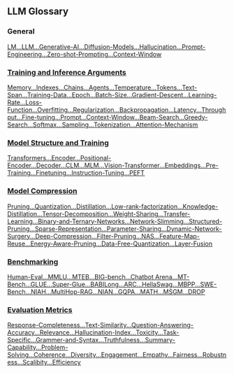 ## LLM Glossary

### General 

[<u>LM<u>](general.md#lm)...[<u>LLM<u>](general.md#llm)...[<u>Generative-AI<u>](general.md#generative-ai)...[<u>Diffusion-Models<u>](./general.md#diffusion-models)...[<u>Hallucination<u>](./general.md#hallucination)...[<u>Prompt-Engineering](general.md#prompt-engineering)...[<u>Zero-shot-Prompting<u>](./general.md#zero-shot-promptinglearning)...[<u>Context-Window<u>](./general.md#context-window--context-length)

### Training and Inference Arguments

[<u>Memory<u>](./arguments.md#memory)...[<u>Indexes<u>](./arguments.md#indexes)...[<u>Chains<u>](./arguments.md#chains)...[<u>Agents<u>](./arguments.md#agents)...[<u>Temperature<u>](./arguments.md#temperature)...[<u>Tokens<u>](./arguments.md#tokens)...[<u>Text-Span<u>](./arguments.md#text-span)...[<u>Training-Data<u>](./arguments.md#training-data)...[<u>Epoch<u>](./arguments.md#epoch)...[<u>Batch-Size<u>](./arguments.md#batch-size)...[<u>Gradient-Descent<u>](./arguments.md#gradient-descent)...[<u>Learning-Rate<u>](./arguments.md#learning-rate)...[<u>Loss-Function<u>](./arguments.md#loss-function)...[<u>Overfitting<u>](./arguments.md#overfitting)...[<u>Regularization<u>](./arguments.md#regularization)...[<u>Backpropagation<u>](./arguments.md#backpropagation)...[<u>Latency<u>](./arguments.md#latency)...[<u>Throughput<u>](./arguments.md#throughput)...[<u>Fine-tuning<u>](./arguments.md#fine-tuning)...[<u>Prompt<u>](./arguments.md#prompt)...[<u>Context-Window<u>](./arguments.md#context-window)...[<u>Beam-Search<u>](./arguments.md#beam-search)...[<u>Greedy-Search<u>](./arguments.md#greedy-search)...[<u>Softmax<u>](./arguments.md#softmax)...[<u>Sampling<u>](./arguments.md#sampling)...[<u>Tokenization<u>](./arguments.md#tokenization)...[<u>Attention-Mechanism<u>](./arguments.md#attention-mechanism)

### Model Structure and Training

[<u>Transformers<u>](./model-structure-training.md#transformers)...[<u>Encoder<u>](./model-structure-training.md#encoder)...[<u>Positional-Encoder](./model-structure-training.md#positional-encoder)...[<u>Decoder<u>](./model-structure-training.md#decoder)...[<u>CLM<u>](./model-structure-training.md#clm)...[<u>MLM<u>](./model-structure-training.md#mlm)...[<u>Vision-Transformer](./model-structure-training.md#vision-transformer)...[<u>Embeddings<u>](./model-structure-training.md#embeddings)...[<u>Pre-Training<u>](./model-structure-training.md#pre-training)...[<u>Finetuning<u>](./model-structure-training.md#finetuning)...[<u>Instruction-Tuning](./model-structure-training.md#instruction-tuning)...[<u>PEFT<u>](./model-structure-training.md#peft)


### Model Compression

[<u>Pruning<u>](./model-compression.md#pruning)...[<u>Quantization<u>](./model-compression.md#quantization)...[<u>Distillation<u>](./model-compression.md#distillation)...[<u>Low-rank-factorization](./model-compression.md#low-rank-factorization)...[<u>Knowledge-Distillation<u>](./model-compression.md#knowledge-distillation)...[<u>Tensor-Decomposition<u>](./model-compression.md#tensor-decomposition)...[<u>Weight-Sharing<u>](./model-compression.md#weight-sharing)...[<u>Transfer-Learning<u>](./model-compression.md#transfer-learning)...[<u>Binary-and-Ternary-Networks<u>](./model-compression.md#binary-and-ternary-networks)...[<u>Network-Slimming<u>](./model-compression.md#network-slimming)...[<u>Structured-Pruning<u>](./model-compression.md#structured-pruning)...[<u>Sparse-Representation<u>](./model-compression.md#sparse-representations)...[<u>Parameter-Sharing<u>](./model-compression.md#parameter-sharing)...[<u>Dynamic-Network-Surgery<u>](./model-compression.md#dynamic-network-surgery)...[<u>Deep-Compression<u>](./model-compression.md#deep-compression)...[<u>Filter-Pruning<u>](./model-compression.md#filter-pruning)...[<u>NAS<u>](./model-compression.md#neural-architecture-search-nas)...[<u>Feature-Map-Reuse<u>](./model-compression.md#feature-map-reuse)...[<u>Energy-Aware-Pruning<u>](./model-compression.md#energy-aware-pruning)...[<u>Data-Free-Quantization<u>](./model-compression.md#data-free-quantization)...[<u>Layer-Fusion<u>](./model-compression.md#layer-fusion)


### Benchmarking

[<u>Human-Eval<u>](./benchmarking.md#human-eval)...[<u>MMLU<u>](./benchmarking.md#mmlu)...[<u>MTEB<u>](./benchmarking.md#mteb)...[<u>BIG-bench<u>](./benchmarking.md#big-bench)...[<u>Chatbot Arena<u>](./benchmarking.md#chatbot-arena)...[<u>MT-Bench<u>](./benchmarking.md#mt-bench)...[<u>GLUE<u>](./benchmarking.md#glue)...[<u>Super-Glue<u>](./benchmarking.md#superglue)...[<u>BABILong<u>](./benchmarking.md#babilong)...[<u>ARC<u>](./benchmarking.md#arc-ai2-reasoning-challenge)...[<u>HellaSwag<u>](./benchmarking.md#hellaswag)...[<u>MBPP<u>](./benchmarking.md#mbpp)...[<u>SWE-Bench<u>](./benchmarking.md#swe-bench)...[<u>NIAH<u>](./benchmarking.md#needle-in-a-haystackniah)...[<u>MultiHop-RAG<u>](./benchmarking.md#multihop-rag)...[<u>NIAN<u>](./benchmarking.md#needle-in-a-needlestacknian)...[<u>GQPA<u>](./benchmarking.md#graduate-level-google-proof-qa-gpqa)...[<u>MATH<u>](./benchmarking.md#math)...[<u>MSGM<u>](./benchmarking.md#multilingual-grade-school-math-msgm)...[<u>DROP<u>](./benchmarking.md#discrete-reasoning-over-paragraphs-drop)

### Evaluation Metrics
[<u>Response-Completeness<u>](./evaluation-metrics.md#response-completeness-and-conciseness)...[<u>Text-Similarity<u>](./evaluation-metrics.md#text-similarity-metrics)...[<u>Question-Answering-Accuracy<u>](./evaluation-metrics.md#question-answering-accuracy)...[<u>Relevance<u>](./evaluation-metrics.md#relevance)...[<u>Hallucination-Index<u>](./evaluation-metrics.md#hallucination-index)...[<u>Toxicity<u>](./evaluation-metrics.md#toxicity)...[<u>Task-Specific<u>](./evaluation-metrics.md#task-specific-metrics)...[<u>Grammer-and-Syntax<u>](./evaluation-metrics.md#grammar-and-syntax)...[<u>Truthfulness<u>](./evaluation-metrics.md#truthfulness)...[<u>Summary-Capability<u>](./evaluation-metrics.md#summary-capabilities)...[<u>Problem-Solving<u>](./evaluation-metrics.md#problem-solving-capabilities)...[<u>Coherence<u>](./evaluation-metrics.md#coherence)...[<u>Diversity<u>](./evaluation-metrics.md#diversity)...[<u>Engagement<u>](./evaluation-metrics.md#engagement)...[<u>Empathy<u>](./evaluation-metrics.md#empathy)...[<u>Fairness<u>](./evaluation-metrics.md#fairness)...[<u>Robustness<u>](./evaluation-metrics.md#robustness)...[<u>Scalibity<u>](./evaluation-metrics.md#scalability)...[<u>Efficiency<u>](./evaluation-metrics.md#efficiency)